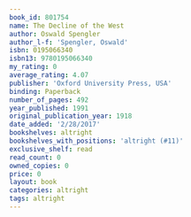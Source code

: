 ```yaml
---
book_id: 801754
name: The Decline of the West
author: Oswald Spengler
author_l-f: 'Spengler, Oswald'
isbn: 0195066340
isbn13: 9780195066340
my_rating: 0
average_rating: 4.07
publisher: 'Oxford University Press, USA'
binding: Paperback
number_of_pages: 492
year_published: 1991
original_publication_year: 1918
date_added: '2/28/2017'
bookshelves: altright
bookshelves_with_positions: 'altright (#11)'
exclusive_shelf: read
read_count: 0
owned_copies: 0
price: 0
layout: book
categories: altright
tags: altright
---
```

